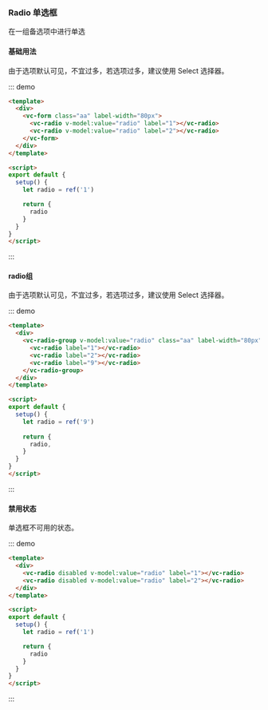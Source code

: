 ### Radio 单选框
在一组备选项中进行单选


#### 基础用法
由于选项默认可见，不宜过多，若选项过多，建议使用 Select 选择器。

::: demo
```html
<template>
  <div>
    <vc-form class="aa" label-width="80px">
      <vc-radio v-model:value="radio" label="1"></vc-radio>
      <vc-radio v-model:value="radio" label="2"></vc-radio>
    </vc-form>
  </div>
</template>

<script>
export default {
  setup() {
    let radio = ref('1')

    return {
      radio
    }
  }
}
</script>
```
:::

#### radio组
由于选项默认可见，不宜过多，若选项过多，建议使用 Select 选择器。

::: demo
```html
<template>
  <div>
    <vc-radio-group v-model:value="radio" class="aa" label-width="80px">
      <vc-radio label="1"></vc-radio>
      <vc-radio label="2"></vc-radio>
      <vc-radio label="9"></vc-radio>
    </vc-radio-group>
  </div>
</template>

<script>
export default {
  setup() {
    let radio = ref('9')
    
    return {
      radio,
    }
  }
}
</script>
```
:::




#### 禁用状态
单选框不可用的状态。

::: demo
```html
<template>
  <div>
    <vc-radio disabled v-model:value="radio" label="1"></vc-radio>
    <vc-radio disabled v-model:value="radio" label="2"></vc-radio>
  </div>
</template>

<script>
export default {
  setup() {
    let radio = ref('1')

    return {
      radio
    }
  }
}
</script>
```
:::